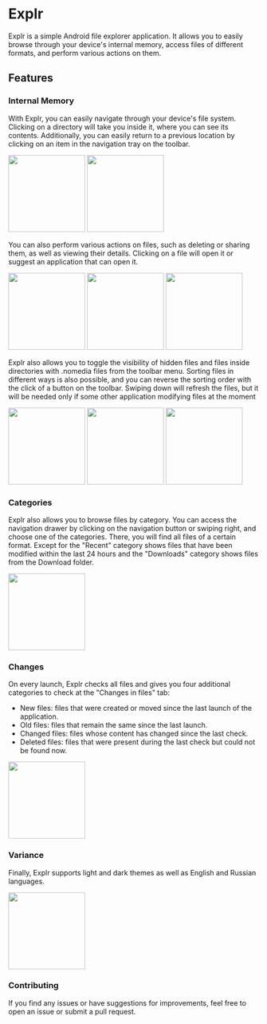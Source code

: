 # Explr

Explr is a simple Android file explorer application. It allows you to easily browse through your device's internal memory, access files of different formats, and perform various actions on them.
## Features
### Internal Memory

With Explr, you can easily navigate through your device's file system. Clicking on a directory will take you inside it, where you can see its contents. Additionally, you can easily return to a previous location by clicking on an item in the navigation tray on the toolbar.

<img width="154" src=https://github.com/kekulta/Explr/assets/33986203/6e30ba83-9099-46b2-8c2b-27188be310be>
<img width="154" src=https://github.com/kekulta/Explr/assets/33986203/39a88d3d-bf68-43c5-b142-3fb2888b45c0>

You can also perform various actions on files, such as deleting or sharing them, as well as viewing their details. Clicking on a file will open it or suggest an application that can open it.

<img width="154" src=https://github.com/kekulta/Explr/assets/33986203/d6040377-4339-4b96-ad5a-324d08467841>
<img width="154" src=https://github.com/kekulta/Explr/assets/33986203/237cd926-4fde-48ab-bd5c-95c8b8297bcb>
<img width="154" src=https://github.com/kekulta/Explr/assets/33986203/6fd77646-97c5-4bd0-930c-f90a384b1b80>

Explr also allows you to toggle the visibility of hidden files and files inside directories with .nomedia files from the toolbar menu. Sorting files in different ways is also possible, and you can reverse the sorting order with the click of a button on the toolbar. Swiping down will refresh the files, but it will be needed only if some other application modifying files at the moment

<img width="154" src=https://github.com/kekulta/Explr/assets/33986203/d0bec909-14e1-4a7c-8312-9e6ad39635f4>
<img width="154" src=https://github.com/kekulta/Explr/assets/33986203/7b0ecb72-8e4a-41cc-92e6-11c6a515c849>
<img width="154" src=https://github.com/kekulta/Explr/assets/33986203/d8e191ae-de94-45d0-85fa-b8cb209aca98>

### Categories

Explr also allows you to browse files by category. You can access the navigation drawer by clicking on the navigation button or swiping right, and choose one of the categories. There, you will find all files of a certain format. Except for the "Recent" category shows files that have been modified within the last 24 hours and the "Downloads" category shows files from the Download folder.

<img width="154" src=https://github.com/kekulta/Explr/assets/33986203/0d98318f-40fb-4919-882c-39aacb888a15>

### Changes

On every launch, Explr checks all files and gives you four additional categories to check at the "Changes in files" tab:

- New files: files that were created or moved since the last launch of the application.
- Old files: files that remain the same since the last launch.
- Changed files: files whose content has changed since the last check.
- Deleted files: files that were present during the last check but could not be found now.

<img width="154" src=https://github.com/kekulta/Explr/assets/33986203/7e531764-8790-4b50-b31c-3d8fadfc34bb>

### Variance

Finally, Explr supports light and dark themes as well as English and Russian languages.

<img width="154" src=https://github.com/kekulta/Explr/assets/33986203/07cbe857-042e-407a-aa91-490ecb397d4f>

### Contributing

If you find any issues or have suggestions for improvements, feel free to open an issue or submit a pull request.
